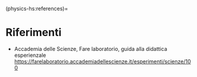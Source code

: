 (physics-hs:references)=
# Riferimenti

- Accademia delle Scienze, Fare laboratorio, guida alla didattica esperienzale
https://farelaboratorio.accademiadellescienze.it/esperimenti/scienze/100
